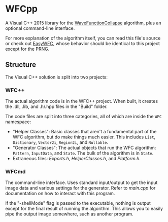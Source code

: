 # WFCpp

A Visual C++ 2015 library for the [WaveFunctionCollapse](https://github.com/mxgmn/WaveFunctionCollapse) algorithm, plus an optional command-line interface.

For more explanation of the algorithm itself, you can read this file's source or check out [EasyWFC](https://github.com/heyx3/EasyWFC), whose behavior should be identical to this project except for the PRNG.

## Structure

The Visual C++ solution is split into two projects:

### WFC++

The actual algorithm code is in the WFC++ project. When built, it creates the .dll, .lib, and .h/.hpp files in the "Build" folder.

The code files are split into three categories, all of which are inside the `WFC` namespace:

* "Helper Classes": Basic classes that aren't a fundamental part of the WFC algorithm, but do make things much easier. This includes `List`, `Dictionary`, `Vector2i`, `Region2i`, and `Nullable`.
* "Generator Classes": The actual objects that run the WFC algorithm: `Pattern`, `InputData`, and `State`. The bulk of the algorithm is in `State`.
* Extraneous files: *Exports.h*, *HelperClasses.h*, and *Platform.h*.

### WFCmd

The command-line interface. Uses standard input/output to get the input image data and various settings for the generator. Refer to *main.cpp* for documentation on how to interact with this program.

If the "-shellMode" flag is passed to the executable, nothing is output except for the final result of running the algorithm. This allows you to easily pipe the output image somewhere, such as another program.
